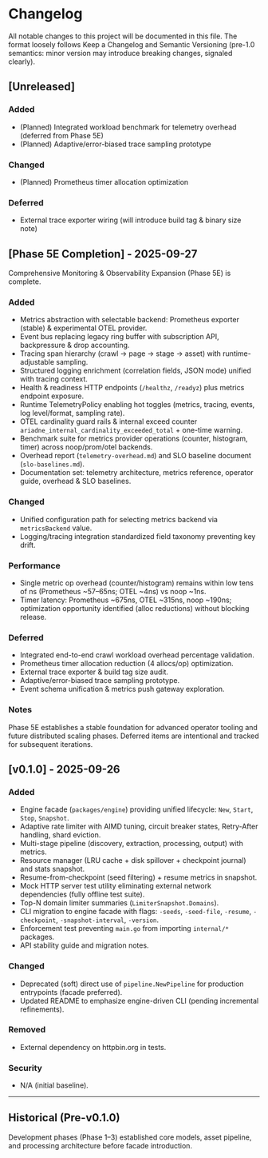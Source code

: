 # Changelog

All notable changes to this project will be documented in this file. The format loosely follows Keep a Changelog and Semantic Versioning (pre-1.0 semantics: minor version may introduce breaking changes, signaled clearly).

## [Unreleased]

### Added

- (Planned) Integrated workload benchmark for telemetry overhead (deferred from Phase 5E)
- (Planned) Adaptive/error-biased trace sampling prototype

### Changed

- (Planned) Prometheus timer allocation optimization

### Deferred

- External trace exporter wiring (will introduce build tag & binary size note)

## [Phase 5E Completion] - 2025-09-27

Comprehensive Monitoring & Observability Expansion (Phase 5E) is complete.

### Added

- Metrics abstraction with selectable backend: Prometheus exporter (stable) & experimental OTEL provider.
- Event bus replacing legacy ring buffer with subscription API, backpressure & drop accounting.
- Tracing span hierarchy (crawl → page → stage → asset) with runtime-adjustable sampling.
- Structured logging enrichment (correlation fields, JSON mode) unified with tracing context.
- Health & readiness HTTP endpoints (`/healthz`, `/readyz`) plus metrics endpoint exposure.
- Runtime TelemetryPolicy enabling hot toggles (metrics, tracing, events, log level/format, sampling rate).
- OTEL cardinality guard rails & internal exceed counter `ariadne_internal_cardinality_exceeded_total` + one-time warning.
- Benchmark suite for metrics provider operations (counter, histogram, timer) across noop/prom/otel backends.
- Overhead report (`telemetry-overhead.md`) and SLO baseline document (`slo-baselines.md`).
- Documentation set: telemetry architecture, metrics reference, operator guide, overhead & SLO baselines.

### Changed

- Unified configuration path for selecting metrics backend via `metricsBackend` value.
- Logging/tracing integration standardized field taxonomy preventing key drift.

### Performance

- Single metric op overhead (counter/histogram) remains within low tens of ns (Prometheus ~57–65ns; OTEL ~4ns) vs noop ~1ns.
- Timer latency: Prometheus ~675ns, OTEL ~315ns, noop ~190ns; optimization opportunity identified (alloc reductions) without blocking release.

### Deferred

- Integrated end-to-end crawl workload overhead percentage validation.
- Prometheus timer allocation reduction (4 allocs/op) optimization.
- External trace exporter & build tag size audit.
- Adaptive/error-biased trace sampling prototype.
- Event schema unification & metrics push gateway exploration.

### Notes

Phase 5E establishes a stable foundation for advanced operator tooling and future distributed scaling phases. Deferred items are intentional and tracked for subsequent iterations.

## [v0.1.0] - 2025-09-26

### Added

- Engine facade (`packages/engine`) providing unified lifecycle: `New`, `Start`, `Stop`, `Snapshot`.
- Adaptive rate limiter with AIMD tuning, circuit breaker states, Retry-After handling, shard eviction.
- Multi-stage pipeline (discovery, extraction, processing, output) with metrics.
- Resource manager (LRU cache + disk spillover + checkpoint journal) and stats snapshot.
- Resume-from-checkpoint (seed filtering) + resume metrics in snapshot.
- Mock HTTP server test utility eliminating external network dependencies (fully offline test suite).
- Top-N domain limiter summaries (`LimiterSnapshot.Domains`).
- CLI migration to engine facade with flags: `-seeds`, `-seed-file`, `-resume`, `-checkpoint`, `-snapshot-interval`, `-version`.
- Enforcement test preventing `main.go` from importing `internal/*` packages.
- API stability guide and migration notes.

### Changed

- Deprecated (soft) direct use of `pipeline.NewPipeline` for production entrypoints (facade preferred).
- Updated README to emphasize engine-driven CLI (pending incremental refinements).

### Removed

- External dependency on httpbin.org in tests.

### Security

- N/A (initial baseline).

---

## Historical (Pre-v0.1.0)

Development phases (Phase 1–3) established core models, asset pipeline, and processing architecture before facade introduction.
